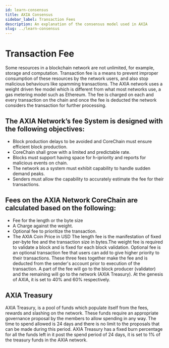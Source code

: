 ```yaml
---
id: learn-consensus
title: AXIA Consensus
sidebar_label: Transaction Fees
description: An explanation of the consensus model used in AXIA
slug: ../learn-consensus
---
```


# Transaction Fee
Some resources in a blockchain network are not unlimited, for example, storage and computation. Transaction fee is a means to prevent improper consumption of these resources by the network users, and also stop malicious behaviours like spamming transactions. The AXIA network uses a weight driven fee model which is different from what most networks use, a gas metering model such as Ethereum. The fee is charged on each and every transaction on the chain and once the fee is deducted the network considers the transaction for further processing.
## The AXIA Network’s fee System is designed with the following objectives:
* Block production delays to be avoided and CoreChain must ensure efficient block production.
* CoreChain shall grow with a limited and predictable rate.
* Blocks must support having space for h-ipriority and reports for malicious events on chain.
* The network as a system must exhibit capability to handle sudden demand peaks.
* Senders must allow the capability to accurately estimate the fee for their transactions.
## Fees on the AXIA Network CoreChain are calculated based on the following:
* Fee for the length or the byte size
* A Charge against the weight.
* Optional fee to prioritize the transaction.
* The AXIA Coin Price in USD
The length fee is the manifestation of fixed per-byte fee and the transaction size in bytes.The weight fee is required to validate a block and is fixed for each block validation. Optional fee is an optional transaction fee that users can add to give higher priority to their transactions.
These three fees together make the fee and is deducted from the sender's account prior to execution of the transaction. A part of the fee will go to the block producer (validator) and the remaining will go to the network (AXIA Treasury). At the genesis of AXIA, it is set to 40% and 60% respectively.
## AXIA Treasury
AXIA Treasury, is a pool of funds which populate itself from the fees, rewards and slashing on the network. These funds require an appropriate governance proposal by the members to allow spending in any way. The time to spend allowed is 24 days and there is no limit to the proposals that can be made during this period. AXIA Treasury has a fixed burn percentage for all the funds left in it post the spend period of 24 days, it is set to 1% of the treasury funds in the AXIA network.
